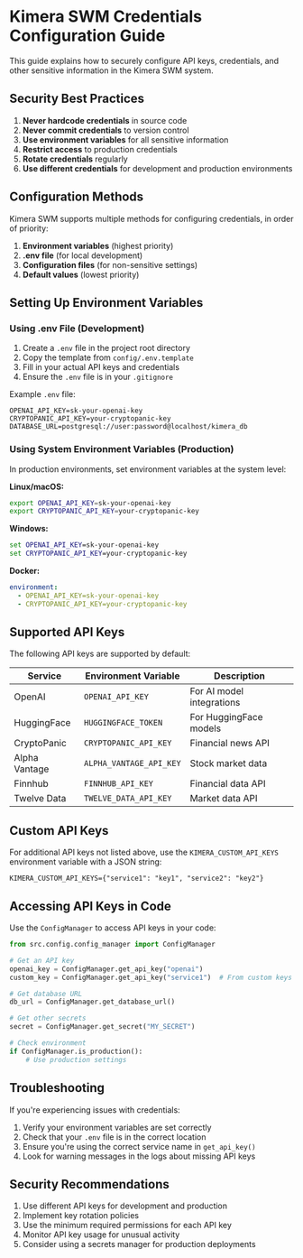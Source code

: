 # Kimera SWM Credentials Configuration Guide

This guide explains how to securely configure API keys, credentials, and other sensitive information in the Kimera SWM system.

## Security Best Practices

1. **Never hardcode credentials** in source code
2. **Never commit credentials** to version control
3. **Use environment variables** for all sensitive information
4. **Restrict access** to production credentials
5. **Rotate credentials** regularly
6. **Use different credentials** for development and production environments

## Configuration Methods

Kimera SWM supports multiple methods for configuring credentials, in order of priority:

1. **Environment variables** (highest priority)
2. **.env file** (for local development)
3. **Configuration files** (for non-sensitive settings)
4. **Default values** (lowest priority)

## Setting Up Environment Variables

### Using .env File (Development)

1. Create a `.env` file in the project root directory
2. Copy the template from `config/.env.template`
3. Fill in your actual API keys and credentials
4. Ensure the `.env` file is in your `.gitignore`

Example `.env` file:

```
OPENAI_API_KEY=sk-your-openai-key
CRYPTOPANIC_API_KEY=your-cryptopanic-key
DATABASE_URL=postgresql://user:password@localhost/kimera_db
```

### Using System Environment Variables (Production)

In production environments, set environment variables at the system level:

**Linux/macOS:**
```bash
export OPENAI_API_KEY=sk-your-openai-key
export CRYPTOPANIC_API_KEY=your-cryptopanic-key
```

**Windows:**
```cmd
set OPENAI_API_KEY=sk-your-openai-key
set CRYPTOPANIC_API_KEY=your-cryptopanic-key
```

**Docker:**
```yaml
environment:
  - OPENAI_API_KEY=sk-your-openai-key
  - CRYPTOPANIC_API_KEY=your-cryptopanic-key
```

## Supported API Keys

The following API keys are supported by default:

| Service | Environment Variable | Description |
|---------|---------------------|-------------|
| OpenAI | `OPENAI_API_KEY` | For AI model integrations |
| HuggingFace | `HUGGINGFACE_TOKEN` | For HuggingFace models |
| CryptoPanic | `CRYPTOPANIC_API_KEY` | Financial news API |
| Alpha Vantage | `ALPHA_VANTAGE_API_KEY` | Stock market data |
| Finnhub | `FINNHUB_API_KEY` | Financial data API |
| Twelve Data | `TWELVE_DATA_API_KEY` | Market data API |

## Custom API Keys

For additional API keys not listed above, use the `KIMERA_CUSTOM_API_KEYS` environment variable with a JSON string:

```
KIMERA_CUSTOM_API_KEYS={"service1": "key1", "service2": "key2"}
```

## Accessing API Keys in Code

Use the `ConfigManager` to access API keys in your code:

```python
from src.config.config_manager import ConfigManager

# Get an API key
openai_key = ConfigManager.get_api_key("openai")
custom_key = ConfigManager.get_api_key("service1")  # From custom keys

# Get database URL
db_url = ConfigManager.get_database_url()

# Get other secrets
secret = ConfigManager.get_secret("MY_SECRET")

# Check environment
if ConfigManager.is_production():
    # Use production settings
```

## Troubleshooting

If you're experiencing issues with credentials:

1. Verify your environment variables are set correctly
2. Check that your `.env` file is in the correct location
3. Ensure you're using the correct service name in `get_api_key()`
4. Look for warning messages in the logs about missing API keys

## Security Recommendations

1. Use different API keys for development and production
2. Implement key rotation policies
3. Use the minimum required permissions for each API key
4. Monitor API key usage for unusual activity
5. Consider using a secrets manager for production deployments 